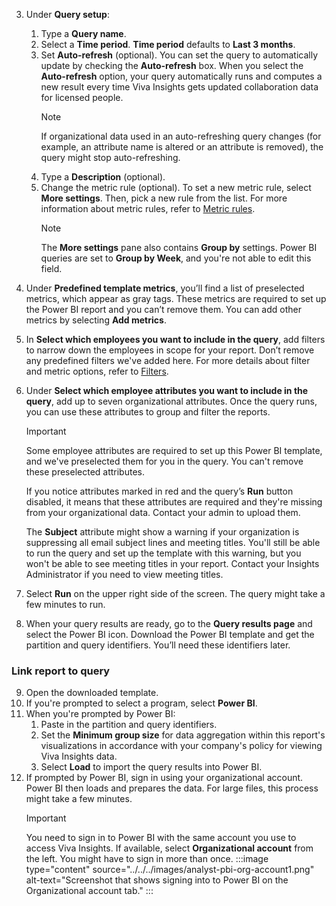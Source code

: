  3. Under **Query setup**:
    
    1. Type a **Query name**.
    1. Select a **Time period**. **Time period** defaults to **Last 3 months**.
    1. Set **Auto-refresh** (optional). You can set the query to automatically update by checking the **Auto-refresh** box. When you select the **Auto-refresh** option, your query automatically runs and computes a new result every time Viva Insights gets updated collaboration data for licensed people.
        >[!Note]
        >If organizational data used in an auto-refreshing query changes (for example, an attribute name is altered or an attribute is removed), the query might stop auto-refreshing.
     4. Type a **Description** (optional).   
     5. Change the metric rule (optional). To set a new metric rule, select **More settings**. Then, pick a new rule from the list. For more information about metric rules, refer to [Metric rules](../../metric-rules.md). 
        >[!Note]
        >The **More settings** pane also contains **Group by** settings. Power BI queries are set to **Group by Week**, and you're not able to edit this field.

 1. Under **Predefined template metrics**, you’ll find a list of preselected metrics, which appear as gray tags. These metrics are required to set up the Power BI report and you can’t remove them. You can add other metrics by selecting **Add metrics**. 
 1. In **Select which employees you want to include in the query**, add filters to narrow down the employees in scope for your report. Don’t remove any predefined filters we've added here. For more details about filter and metric options, refer to [Filters](../../filters.md).
 1. Under **Select which employee attributes you want to include in the query**, add up to seven organizational attributes. Once the query runs, you can use these attributes to group and filter the reports.
    >[!Important]
    >Some employee attributes are required to set up this Power BI template, and we've preselected them for you in the query. You can't remove these preselected attributes.
    >
    >If you notice attributes marked in red and the query’s **Run** button disabled, it means that these attributes are required and they're missing from your organizational data. Contact your admin to upload them.
    >
    >The **Subject** attribute might show a warning if your organization is suppressing all email subject lines and meeting titles. You'll still be able to run the query and set up the template with this warning, but you won't be able to see meeting titles in your report. Contact your Insights Administrator if you need to view meeting titles. 
 1. Select **Run** on the upper right side of the screen. The query might take a few minutes to run.
 1. When your query results are ready, go to the **Query results page** and select the Power BI icon. Download the Power BI template and get the partition and query identifiers. You’ll need these identifiers later.

### Link report to query

9. Open the downloaded template.
1. If you're prompted to select a program, select **Power BI**.
1. When you're prompted by Power BI:
   1. Paste in the partition and query identifiers.
   1. Set the **Minimum group size** for data aggregation within this report's visualizations in accordance with your company's policy for viewing Viva Insights data.
   1. Select **Load** to import the query results into Power BI.
1. If prompted by Power BI, sign in using your organizational account. Power BI then loads and prepares the data. For large files, this process might take a few minutes.
   >[!Important]
   > You need to sign in to Power BI with the same account you use to access Viva Insights. If available, select **Organizational account** from the left. You might have to sign in more than once.
   >:::image type="content" source="../../../images/analyst-pbi-org-account1.png" alt-text="Screenshot that shows signing into to Power BI on the Organizational account tab." :::

